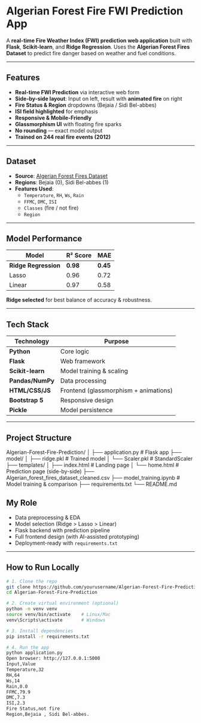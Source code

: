 # Algerian Forest Fire FWI Prediction App

A **real-time Fire Weather Index (FWI) prediction web application** built with **Flask**, **Scikit-learn**, and **Ridge Regression**. Uses the **Algerian Forest Fires Dataset** to predict fire danger based on weather and fuel conditions.


---

## Features

- **Real-time FWI Prediction** via interactive web form
- **Side-by-side layout**: Input on left, result with **animated fire** on right
- **Fire Status & Region** dropdowns (Bejaia / Sidi Bel-abbes)
- **ISI field highlighted** for emphasis
- **Responsive & Mobile-Friendly**
- **Glassmorphism UI** with floating fire sparks
- **No rounding** — exact model output
- **Trained on 244 real fire events (2012)**

---

## Dataset

- **Source**: [Algerian Forest Fires Dataset](https://archive.ics.uci.edu/ml/datasets/Algerian+Forest+Fires+Dataset++)
- **Regions**: Bejaia (0), Sidi Bel-abbes (1)
- **Features Used**:
  - `Temperature`, `RH`, `Ws`, `Rain`
  - `FFMC`, `DMC`, `ISI`
  - `Classes` (fire / not fire)
  - `Region`

---

## Model Performance

| Model           | R² Score | MAE  |
|---------------|----------|------|
| **Ridge Regression** | **0.98** | **0.45** |
| Lasso         | 0.96     | 0.72 |
| Linear        | 0.97     | 0.58 |

**Ridge selected** for best balance of accuracy & robustness.

---

## Tech Stack

| Technology       | Purpose |
|------------------|--------|
| **Python**       | Core logic |
| **Flask**        | Web framework |
| **Scikit-learn** | Model training & scaling |
| **Pandas/NumPy** | Data processing |
| **HTML/CSS/JS**  | Frontend (glassmorphism + animations) |
| **Bootstrap 5**  | Responsive design |
| **Pickle**       | Model persistence |

---

## Project Structure
Algerian-Forest-Fire-Prediction/
│
├── application.py                  # Flask app
├── model/
│   ├── ridge.pkl                   # Trained model
│   └── Scaler.pkl                  # StandardScaler
├── templates/
│   ├── index.html                  # Landing page
│   └── home.html                   # Prediction page (side-by-side)
├── Algerian_forest_fires_dataset_cleaned.csv
├── model_training.ipynb            # Model training & comparison
├── requirements.txt
└── README.md

## My Role
- Data preprocessing & EDA
- Model selection (Ridge > Lasso > Linear)
- Flask backend with prediction pipeline
- Full frontend design (with AI-assisted prototyping)
- Deployment-ready with `requirements.txt`

---

## How to Run Locally

```bash
# 1. Clone the repo
git clone https://github.com/yourusername/Algerian-Forest-Fire-Prediction.git
cd Algerian-Forest-Fire-Prediction

# 2. Create virtual environment (optional)
python -m venv venv
source venv/bin/activate    # Linux/Mac
venv\Scripts\activate       # Windows

# 3. Install dependencies
pip install -r requirements.txt

# 4. Run the app
python application.py
Open browser: http://127.0.0.1:5000
Input,Value
Temperature,32
RH,64
Ws,14
Rain,0.0
FFMC,79.9
DMC,7.3
ISI,2.3
Fire Status,not fire
Region,Bejaia , Sidi Bel-abbes.








